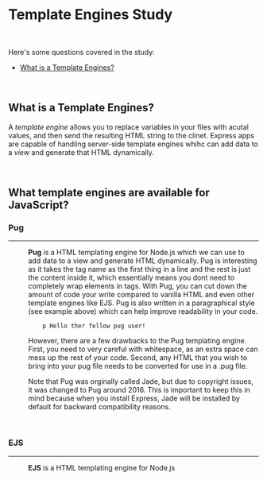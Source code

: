 # Template Engines Study

<br>

Here's some questions covered in the study:

* [What is a Template Engines?](#)

<br>

## What is a Template Engines?
A *template engine* allows you to replace variables in your files with acutal values, and then send the resulting HTML string to the clinet.  Express apps are capable of handling server-side template engines whihc can add data to a *view* and generate that HTML dynamically.

<br>

## What template engines are available for JavaScript?

<dl>

### Pug
-------
<dd>

**Pug** is a HTML templating engine for Node.js which we can use to add data to a view and generate HTML dynamically. Pug is interesting as it takes the tag name as the first thing in a line and the rest is just the content inside it, which essentially means you dont need to completely wrap elements in tags.  With Pug, you can cut down the amount of code your write compared to vanilla HTML and even other template engines like EJS.  Pug is also written in a paragraphical style (see example above) which can help improve readability in your code.
```pug
    p Hello ther fellow pug user!
```
However, there are a few drawbacks to the Pug templating engine.  First, you need to very careful with whitespace, as an extra space can mess up the rest of your code.  Second, any HTML that you wish to bring into your pug file needs to be converted for use in a .pug file.  

Note that Pug was orginally called Jade, but due to copyright issues, it was changed to Pug around 2016. This is important to keep this in mind because when you install Express, Jade will be installed by default for backward compatibility reasons.

</dd>



<br>

### EJS
-------
<dd>

**EJS** is a HTML templating engine for Node.js

</dd>





</dl>



<br>

